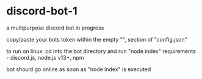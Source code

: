 # discord-bot-1
a multipurpose discord bot in progress

copy/paste your bots token within the empty "", section of "config.json"

to run on linux: cd into the bot directory and run "node index"
requirements - discord.js, node.js v13+, npm

bot should go online as soon as "node index" is executed
